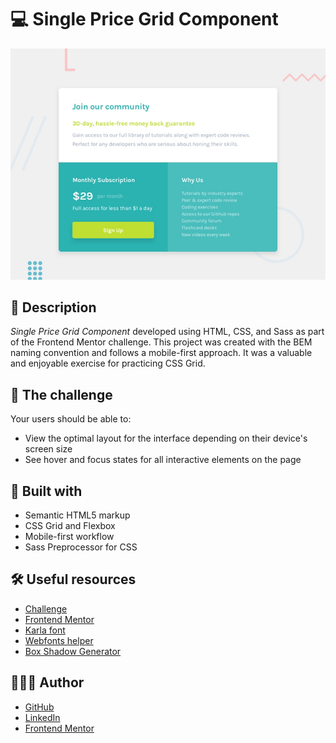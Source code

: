 # 💻 Single Price Grid Component

![Design preview](./design/desktop-preview.jpg)

## 📖 Description

*Single Price Grid Component* developed using HTML, CSS, and Sass as part of the Frontend Mentor challenge. This project was created with the BEM naming convention and follows a mobile-first approach. It was a valuable and enjoyable exercise for practicing CSS Grid.

## 🎯 The challenge

Your users should be able to:

- View the optimal layout for the interface depending on their device's screen size
- See hover and focus states for all interactive elements on the page

## 🧱 Built with

- Semantic HTML5 markup
- CSS Grid and Flexbox
- Mobile-first workflow
- Sass Preprocessor for CSS

## 🛠️ Useful resources

- [Challenge](https://www.frontendmentor.io/challenges/single-price-grid-component-5ce41129d0ff452fec5abbbc)
- [Frontend Mentor](https://www.frontendmentor.io/)
- [Karla font](https://fonts.google.com/specimen/Karla?query=karla)
- [Webfonts helper](https://gwfh.mranftl.com/fonts)
- [Box Shadow Generator](https://cssgenerator.org/box-shadow-css-generator.html)

## 🧑🏻‍💻 Author

- [GitHub](https://github.com/GracilianoOG)
- [LinkedIn](https://www.linkedin.com/in/gabrielgmbarros)
- [Frontend Mentor](https://www.frontendmentor.io/profile/GracilianoOG)